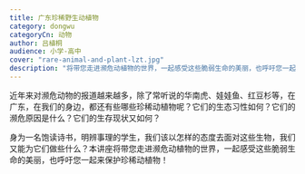 ```yaml
---
title: 广东珍稀野生动植物
category: dongwu
categoryCn: 动物
author: 吕植桐
audience: 小学-高中
cover: "rare-animal-and-plant-lzt.jpg"
description: "将带您走进濒危动植物的世界，一起感受这些脆弱生命的美丽，也呼吁您一起来保护珍稀动植物"
---
```


近年来对濒危动物的报道越来越多，除了常听说的华南虎、娃娃鱼、红豆杉等，在广东，在我们的身边，都还有些哪些珍稀动植物呢？它们的生态习性如何？它们的濒危原因是什么？它们的生存现状又如何？
<!--more-->
身为一名饱读诗书，明辨事理的学生，我们该以怎样的态度去面对这些生物，我们又能为它们做些什么？本讲座将带您走进濒危动植物的世界，一起感受这些脆弱生命的美丽，也呼吁您一起来保护珍稀动植物！